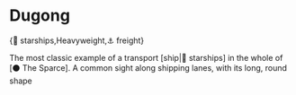 # Dugong

{🚀 starships,Heavyweight,⚓ freight}

The most classic example of a transport [ship|🚀 starships] in the whole of [⚫ The Sparce]. A common sight along shipping lanes, with its long, round shape
